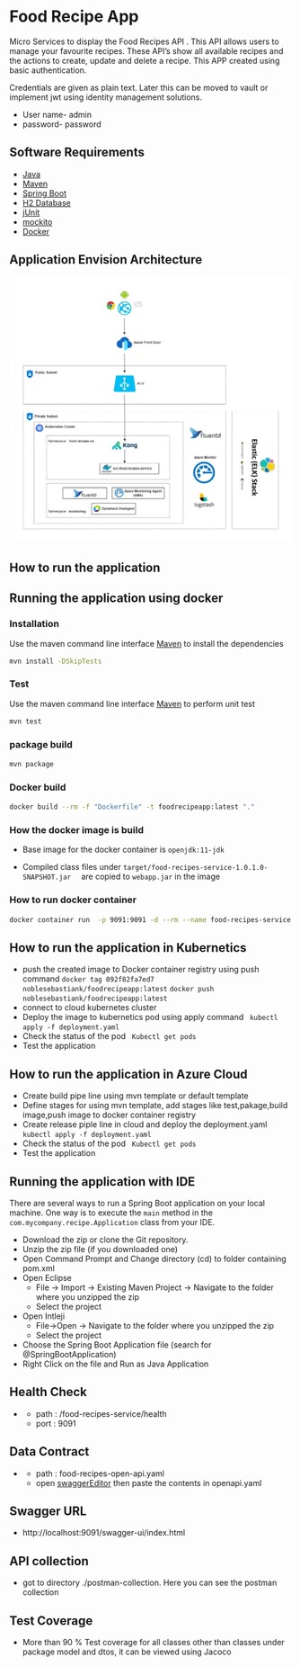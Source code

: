 # Food Recipe App

Micro Services to display the Food Recipes API . This API allows users to manage your favourite recipes.
These API’s  show all available recipes and the actions to create, update and delete a recipe. This APP created 
using basic authentication.

Credentials are given as plain text. Later this can be moved to vault or implement jwt using identity 
management solutions.

* User name- admin
* password-  password

## Software Requirements

* [Java](https://www.oracle.com/java/)
* [Maven](https://maven.apache.org/)
* [Spring Boot](https://spring.io/projects/spring-boot)
* [H2 Database](https://www.h2database.com/html/main.html)
* [jUnit](https://junit.org/)
* [mockito](https://site.mockito.org/)
* [Docker](https://www.docker.com/)

## Application Envision Architecture

![](images/food-recipes.jpeg)

## How to run the application

## Running the application using docker

### Installation

Use the maven command line interface [Maven](https://maven.apache.org/) to install the dependencies

```bash
mvn install -DSkipTests
```

### Test
Use the maven command line interface [Maven](https://maven.apache.org/) to perform unit test
```bash
mvn test
```
### package build
```bash
mvn package
```
### Docker build
```bash
docker build --rm -f "Dockerfile" -t foodrecipeapp:latest "."
```

### How the docker image is build
* Base image for the docker container is `openjdk:11-jdk`

* Compiled class files under `target/food-recipes-service-1.0.1.0-SNAPSHOT.jar  ` are copied to `webapp.jar` in the image

### How to run docker container

```bash
docker container run  -p 9091:9091 -d --rm --name food-recipes-service foodrecipeapp:latest
```
## How to run the application in Kubernetics

* push the created image to Docker container registry using push command
  `docker tag 092f82fa7ed7 noblesebastiank/foodrecipeapp:latest`
  `docker push noblesebastiank/foodrecipeapp:latest`
* connect to cloud kubernetes cluster
* Deploy the image to kubernetics pod using apply command
  ` kubectl apply -f deployment.yaml`
* Check the status of the pod
  ` Kubectl get pods`
* Test the application

## How to run the application in Azure Cloud

* Create build pipe line using mvn template or default template
* Define stages for using mvn template, add stages like test,pakage,build image,push image to docker container registry
* Create release piple line in cloud and deploy the deployment.yaml
  ` kubectl apply -f deployment.yaml`
* Check the status of the pod
  ` Kubectl get pods`
* Test the application

## Running the application with IDE

There are several ways to run a Spring Boot application on your local machine. One way is to execute the `main` method in the `com.mycompany.recipe.Application` class from your IDE.

* 	Download the zip or clone the Git repository.
* 	Unzip the zip file (if you downloaded one)
* 	Open Command Prompt and Change directory (cd) to folder containing pom.xml
* 	Open Eclipse
     * File -> Import -> Existing Maven Project -> Navigate to the folder where you unzipped the zip
     * Select the project
* 	Open Intleji
     * File->Open -> Navigate to the folder where you unzipped the zip
     * Select the project
* 	Choose the Spring Boot Application file (search for @SpringBootApplication)
* 	Right Click on the file and Run as Java Application



## Health Check

+
    - path : /food-recipes-service/health
    - port : 9091

## Data Contract

+
    - path : food-recipes-open-api.yaml
    - open [swaggerEditor](https://editor.swagger.io)  then paste the contents in openapi.yaml

## Swagger URL
-  http://localhost:9091/swagger-ui/index.html

## API collection
- got to directory ./postman-collection. Here you can see the postman collection


## Test Coverage
- More than 90 % Test coverage for all classes other than classes under package model and dtos, it can be viewed 
  using Jacoco
